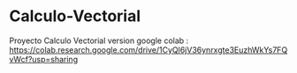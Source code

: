 # Calculo-Vectorial
Proyecto Calculo Vectorial
version google colab : https://colab.research.google.com/drive/1CyQl6jV36ynrxgte3EuzhWkYs7FQvWcf?usp=sharing
